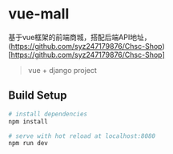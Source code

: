 
# vue-mall
基于vue框架的前端商城，搭配后端API地址，(https://github.com/syz247179876/Chsc-Shop)[https://github.com/syz247179876/Chsc-Shop]


> vue + django project

## Build Setup

``` bash
# install dependencies
npm install

# serve with hot reload at localhost:8080
npm run dev
```



